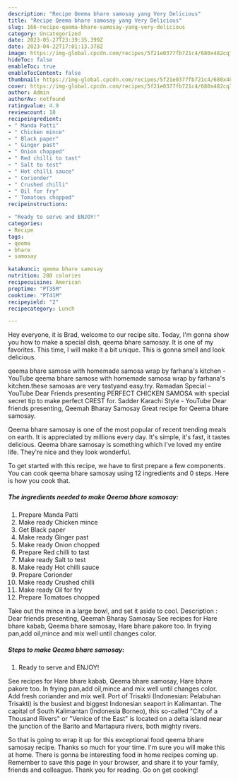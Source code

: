 ```yaml
---
description: "Recipe Qeema bhare samosay yang Very Delicious"
title: "Recipe Qeema bhare samosay yang Very Delicious"
slug: 166-recipe-qeema-bhare-samosay-yang-very-delicious
category: Uncategorized
date: 2023-05-27T23:39:35.399Z
date: 2023-04-22T17:01:13.378Z
image: https://img-global.cpcdn.com/recipes/5f21e0377fb721c4/680x482cq70/qeema-bhare-samosay-recipe-main-photo.jpg
hideToc: false
enableToc: true
enableTocContent: false
thumbnail: https://img-global.cpcdn.com/recipes/5f21e0377fb721c4/680x482cq70/qeema-bhare-samosay-recipe-main-photo.jpg
cover: https://img-global.cpcdn.com/recipes/5f21e0377fb721c4/680x482cq70/qeema-bhare-samosay-recipe-main-photo.jpg
author: Admin
authorAv: notfound
ratingvalue: 4.9
reviewcount: 18
recipeingredient:
- " Manda Patti"
- " Chicken mince"
- " Black paper"
- " Ginger past"
- " Onion chopped"
- " Red chilli to tast"
- " Salt to test"
- " Hot chilli sauce"
- " Corionder"
- " Crushed chilli"
- " Oil for fry"
- " Tomatoes chopped"
recipeinstructions:

- "Ready to serve and ENJOY!"
categories:
- Recipe
tags:
- qeema
- bhare
- samosay

katakunci: qeema bhare samosay 
nutrition: 280 calories
recipecuisine: American
preptime: "PT35M"
cooktime: "PT41M"
recipeyield: "2"
recipecategory: Lunch

---
```



Hey everyone, it is Brad, welcome to our recipe site. Today, I'm gonna show you how to make a special dish, qeema bhare samosay. It is one of my favorites. This time, I will make it a bit unique. This is gonna smell and look delicious.

qeema bhare samose with homemade samosa wrap by farhana&#39;s kitchen - YouTube qeema bhare samose with homemade samosa wrap by farhana&#39;s kitchen.these samosas are very tastyand easy.try. Ramadan Special - YouTube Dear Friends presenting PERFECT CHICKEN SAMOSA with special secret tip to make perfect CREST for. Sadder Karachi Style - YouTube Dear friends presenting, Qeemah Bharay Samosay Great recipe for Qeema bhare samosay.

Qeema bhare samosay is one of the most popular of recent trending meals on earth. It is appreciated by millions every day. It's simple, it's fast, it tastes delicious. Qeema bhare samosay is something which I've loved my entire life. They're nice and they look wonderful.


To get started with this recipe, we have to first prepare a few components. You can cook qeema bhare samosay using 12 ingredients and 0 steps. Here is how you cook that.

<!--inarticleads1-->

##### The ingredients needed to make Qeema bhare samosay:

1. Prepare  Manda Patti
1. Make ready  Chicken mince
1. Get  Black paper
1. Make ready  Ginger past
1. Make ready  Onion chopped
1. Prepare  Red chilli to tast
1. Make ready  Salt to test
1. Make ready  Hot chilli sauce
1. Prepare  Corionder
1. Make ready  Crushed chilli
1. Make ready  Oil for fry
1. Prepare  Tomatoes chopped


Take out the mince in a large bowl, and set it aside to cool. Description : Dear friends presenting, Qeemah Bharay Samosay See recipes for Hare bhare kabab, Qeema bhare samosay, Hare bhare pakore too. In frying pan,add oil,mince and mix well until changes color. 

<!--inarticleads2-->

##### Steps to make Qeema bhare samosay:


1. Ready to serve and ENJOY!

See recipes for Hare bhare kabab, Qeema bhare samosay, Hare bhare pakore too. In frying pan,add oil,mince and mix well until changes color. Add fresh coriander and mix well. Port of Trisakti (Indonesian: Pelabuhan Trisakti) is the busiest and biggest Indonesian seaport in Kalimantan. The capital of South Kalimantan (Indonesia Borneo), this so-called &#34;City of a Thousand Rivers&#34; or &#34;Venice of the East&#34; is located on a delta island near the junction of the Barito and Martapura rivers, both mighty rivers. 

So that is going to wrap it up for this exceptional food qeema bhare samosay recipe. Thanks so much for your time. I'm sure you will make this at home. There is gonna be interesting food in home recipes coming up. Remember to save this page in your browser, and share it to your family, friends and colleague. Thank you for reading. Go on get cooking!
